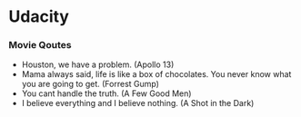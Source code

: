 # Udacity

### Movie Qoutes
- Houston, we have a problem. (Apollo 13)
- Mama always said, life is like a box of chocolates. You never know what you are going to get. (Forrest Gump)
- You cant handle the truth. (A Few Good Men)
- I believe everything and I believe nothing. (A Shot in the Dark)
